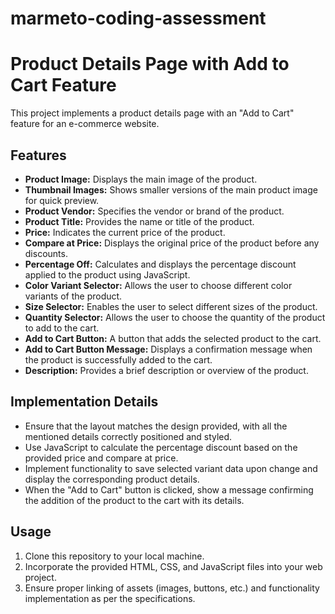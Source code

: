 # marmeto-coding-assessment

# Product Details Page with Add to Cart Feature

This project implements a product details page with an "Add to Cart" feature for an e-commerce website.

## Features

- **Product Image:** Displays the main image of the product.
- **Thumbnail Images:** Shows smaller versions of the main product image for quick preview.
- **Product Vendor:** Specifies the vendor or brand of the product.
- **Product Title:** Provides the name or title of the product.
- **Price:** Indicates the current price of the product.
- **Compare at Price:** Displays the original price of the product before any discounts.
- **Percentage Off:** Calculates and displays the percentage discount applied to the product using JavaScript.
- **Color Variant Selector:** Allows the user to choose different color variants of the product.
- **Size Selector:** Enables the user to select different sizes of the product.
- **Quantity Selector:** Allows the user to choose the quantity of the product to add to the cart.
- **Add to Cart Button:** A button that adds the selected product to the cart.
- **Add to Cart Button Message:** Displays a confirmation message when the product is successfully added to the cart.
- **Description:** Provides a brief description or overview of the product.

## Implementation Details

- Ensure that the layout matches the design provided, with all the mentioned details correctly positioned and styled.
- Use JavaScript to calculate the percentage discount based on the provided price and compare at price.
- Implement functionality to save selected variant data upon change and display the corresponding product details.
- When the "Add to Cart" button is clicked, show a message confirming the addition of the product to the cart with its details.

## Usage

1. Clone this repository to your local machine.
2. Incorporate the provided HTML, CSS, and JavaScript files into your web project.
3. Ensure proper linking of assets (images, buttons, etc.) and functionality implementation as per the specifications.

